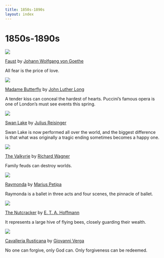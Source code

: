 ```yaml
---
title: 1850s-1890s
layout: index
---
```


<h1 class ="title1">1850s-1890s</h1>

<div class = "year_gallery">

  <div class="year_grid_cell">
    <a href="{{ site.baseurl }}/exhibits/opera_and_musicals/cavalleria_rusticana.html"><img src="https://upload.wikimedia.org/wikipedia/commons/thumb/0/02/Faust_2006_NZO_08.jpg/1599px-Faust_2006_NZO_08.jpg" class="gallery_thumb"></a>
    <p class = "caption"><a href= "{{ site.baseurl }}/exhibits/opera_and_musicals/cavalleria_rusticana.html">Faust</a> by <a href="https://en.wikipedia.org/wiki/Johann_Wolfgang_von_Goethe">Johann Wolfgang von Goethe</a></p>
    <p class= "brief1">All fear is the price of love.</p>
  </div>


  <div class="year_grid_cell">
    <a href="{{ site.baseurl }}/exhibits/opera_and_musicals/madam_butterfly.html"><img src="https://upload.wikimedia.org/wikipedia/commons/thumb/8/89/Madame_Butterfly51_%2848517931021%29.jpg/1599px-Madame_Butterfly51_%2848517931021%29.jpg" class="gallery_thumb"></a>
    <p class = "caption"><a href="{{ site.baseurl }}/exhibits/opera_and_musicals/madam_butterfly.html">Madame Butterfly</a> by <a href="https://en.wikipedia.org/wiki/John_Luther_Long">John Luther Long</a></p>
    <p class = "brief1">A tender kiss can conceal the hardest of hearts. Puccini’s famous opera is one of London’s must see events this spring.</p>
  </div>


  <div class="year_grid_cell">
    <a href="{{ site.baseurl }}/exhibits/dance/swan_lake.html"><img src="https://upload.wikimedia.org/wikipedia/commons/7/75/%22Swan_lake%22%2C_Ballets_Russes.jpg" class="gallery_thumb"></a>
    <p class = "caption"><a href="{{ site.baseurl }}/exhibits/dance/swan_lake.html">Swan Lake</a> by <a href="https://en.wikipedia.org/wiki/Julius_Reisinger">Julius Reisinger</a></p>
    <p class = "brief1">Swan Lake is now performed all over the world, and the biggest difference is that what was originally a tragic ending sometimes becomes a happy one.</p>
  </div>

  <div class="year_grid_cell">
    <a href="{{ site.baseurl }}/exhibits/opera_and_musicals/the_valkyrie.html"><img src="https://upload.wikimedia.org/wikipedia/commons/thumb/8/8c/Renatus_M%C3%A9sz%C3%A1r_as_Wotan_in_Die_Walk%C3%BCre.jpg/1599px-Renatus_M%C3%A9sz%C3%A1r_as_Wotan_in_Die_Walk%C3%BCre.jpg" class="gallery_thumb"></a>
    <p class = "caption"><a href="{{ site.baseurl }}/exhibits/opera_and_musicals/the_valkyrie.html">The Valkyrie</a> by <a href="https://en.wikipedia.org/wiki/Richard_Wagner">Richard Wagner</a></p>
    <p class = "brief1">Family feuds can destroy worlds.</p> 
  </div>


  <div class="year_grid_cell">
    <a href="{{ site.baseurl }}/exhibits/dance/raymonda%20.html"><img src="https://upload.wikimedia.org/wikipedia/commons/thumb/6/65/Raymonda%2C_CND%2C_Jos%C3%A9_Carlos_Mart%C3%ADnez.jpg/1600px-Raymonda%2C_CND%2C_Jos%C3%A9_Carlos_Mart%C3%ADnez.jpg" class="gallery_thumb"></a>
    <p class = "caption"><a href="{{ site.baseurl }}/exhibits/dance/raymonda%20.html">Raymonda</a> by <a href="https://en.wikipedia.org/wiki/Marius_Petipa">Marius Petipa</a></p>
    <p class = "brief1">Raymonda is a ballet in three acts and four scenes, the pinnacle of ballet.</p>
  </div>


  <div class="year_grid_cell">
    <a href="{{ site.baseurl }}/exhibits/dance/the_nutcracker.html"><img src="https://upload.wikimedia.org/wikipedia/commons/thumb/0/0c/KC_Ballet_NUTCRACKER_%289344097086%29.jpg/1222px-KC_Ballet_NUTCRACKER_%289344097086%29.jpg" class="gallery_thumb"></a>
    <p class = "caption"><a href="{{ site.baseurl }}/exhibits/dance/the_nutcracker.html">The Nutcracker</a> by <a href="https://en.wikipedia.org/wiki/E._T._A._Hoffmann">E. T. A. Hoffmann</a></p>
    <p class = "brief1">It represents a large hive of flying bees, closely guarding their wealth.</p>
  </div>

  <div class="year_grid_cell">
    <a href="{{ site.baseurl }}/exhibits/opera_and_musicals/cavalleria_rusticana.html"><img src="https://upload.wikimedia.org/wikipedia/commons/2/28/Cavalleria_rusticana_poster.jpg" class="gallery_thumb"></a>
    <p class = "caption"><a href="{{ site.baseurl }}/exhibits/opera_and_musicals/cavalleria_rusticana.html">Cavalleria Rusticana</a> by <a href="https://en.wikipedia.org/wiki/Giovanni_Verga">Giovanni Verga</a></p>
    <p class = "brief1">No one can forgive, only God can. Only forgiveness can be redeemed.</p>
  </div>
</div>